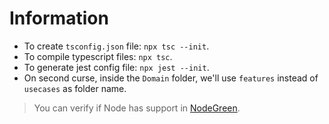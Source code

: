 # Information
- To create `tsconfig.json` file:
  `npx tsc --init`.
- To compile typescript files:
  `npx tsc`.
- To generate jest config file:
  `npx jest --init`.
- On second curse, inside the `Domain` folder, we'll use `features` instead of `usecases` as folder name.

> You can verify if Node has support in [NodeGreen](https://node.green).

